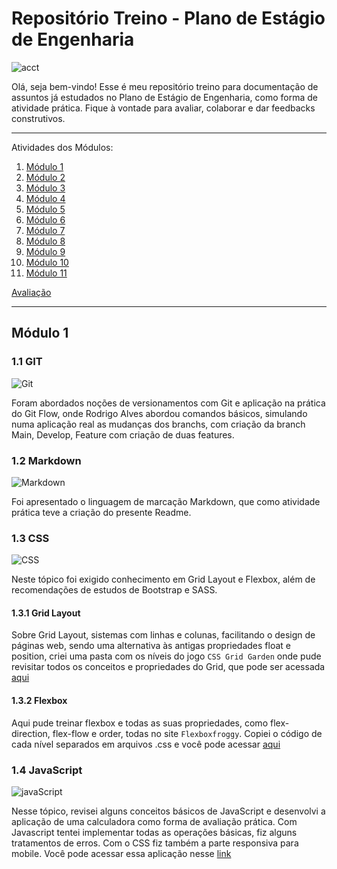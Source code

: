 # Repositório Treino - Plano de Estágio de Engenharia


![acct](https://user-images.githubusercontent.com/90471567/174658900-15958b2d-cc28-4ef3-b91a-638998c6b418.png)


Olá, seja bem-vindo! Esse é meu repositório treino para documentação de assuntos já estudados no Plano de Estágio de Engenharia, como forma de atividade prática. Fique à vontade para avaliar, colaborar e dar feedbacks construtivos. 


*******
Atividades dos Módulos:
 1. [Módulo 1](#Modulo1)
 2. [Módulo 2](#Modulo2)
 3. [Módulo 3](#Modulo3)
 4. [Módulo 4](#Modulo4)
 5. [Módulo 5](#Modulo5)
 6. [Módulo 6](#Modulo6)
 7. [Módulo 7](#Modulo7)
 8. [Módulo 8](#Modulo8)
 9. [Módulo 9](#Modulo9)
 10. [Módulo 10](#Modulo10)
 11. [Módulo 11](#Modulo11)
 
 [Avaliação](#avaliacao)

*******


<div id='modulo1'/>

## Módulo 1

### 1.1 GIT 
![Git](https://img.shields.io/badge/GIT-E44C30?style=for-the-badge&logo=git&logoColor=white)

Foram abordados noções de versionamentos com Git e aplicação na prática do Git Flow, onde Rodrigo Alves abordou comandos básicos, simulando numa aplicação real as mudanças dos branchs, com criação da branch Main, Develop, Feature com criação de duas features.


### 1.2 Markdown
![Markdown](https://img.shields.io/badge/Markdown-000000?style=for-the-badge&logo=markdown&logoColor=white)

Foi apresentado o linguagem de marcação Markdown, que como atividade prática teve a criação do presente Readme.


### 1.3 CSS
![CSS](https://img.shields.io/badge/CSS3-1572B6?style=for-the-badge&logo=css3&logoColor=white)

Neste tópico foi exigido conhecimento em Grid Layout e Flexbox, além de recomendações de estudos de Bootstrap e SASS.


#### 1.3.1 Grid Layout 
Sobre Grid Layout, sistemas com linhas e colunas, facilitando o design de páginas web, sendo uma alternativa às antigas propriedades float e position, criei uma pasta com os níveis do jogo `CSS Grid Garden` onde pude revisitar todos os conceitos e propriedades do Grid, que pode ser acessada [aqui](https://github.com/MichelangeloCali/repositorio-treino-classroom-acct/tree/main/Modulo-1/CSS-Grid-exercicios)


#### 1.3.2 Flexbox
Aqui pude treinar flexbox e todas as suas propriedades, como flex-direction, flex-flow e order, todas no site `Flexboxfroggy`. Copiei o código de cada nível separados em arquivos .css e você pode acessar [aqui](https://github.com/MichelangeloCali/repositorio-treino-classroom-acct/tree/main/Modulo-1/CSS-Flexbox-exercicios)

### 1.4 JavaScript 
![javaScript](https://img.shields.io/badge/JavaScript-F7DF1E?style=for-the-badge&logo=javascript&logoColor=black)

Nesse tópico, revisei alguns conceitos básicos de JavaScript e desenvolvi a aplicação de uma calculadora como forma de avaliação prática. Com Javascript tentei implementar todas as operações básicas, fiz alguns tratamentos de erros. Com o CSS fiz também a parte responsiva para mobile. Você pode acessar essa aplicação nesse [link](https://github.com/MichelangeloCali/repositorio-treino-classroom-acct/blob/main/Modulo-1/Javascript/script.js)










